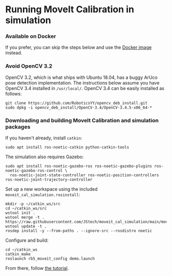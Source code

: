 Running MoveIt Calibration in simulation
========================================

### Available on Docker
If you prefer, you can skip the steps below and use the [Docker
image](https://hub.docker.com/repository/docker/jstechschulte/moveit_calibration_simulation)
instead.

### Avoid OpenCV 3.2
OpenCV 3.2, which is what ships with Ubuntu 18.04, has a buggy ArUco pose detection implementation. The instructions
below assume you have OpenCV 3.4 installed in `/usr/local/`. OpenCV 3.4 can be easily installed as follows:

    git clone https://github.com/RoboticsYY/opencv_deb_install.git
    sudo dpkg -i opencv_deb_install/OpenCV-3.4/OpenCV-3.4.5-x86_64-*

### Downloading and building MoveIt Calibration and simulation packages
If you haven't already, install `catkin`:

    sudo apt install ros-noetic-catkin python-catkin-tools

The simulation also requires Gazebo:

    sudo apt install ros-noetic-gazebo-ros ros-noetic-gazebo-plugins ros-noetic-gazebo-ros-control \
      ros-noetic-joint-state-controller ros-noetic-position-controllers ros-noetic-joint-trajectory-controller

Set up a new workspace using the included `moveit_cal_simulation.rosinstall`:

    mkdir -p ~/catkin_ws/src
    cd ~/catkin_ws/src
    wstool init .
    wstool merge -t . https://raw.githubusercontent.com/JStech/moveit_cal_simulation/main/moveit_cal_simulation.rosinstall
    wstool update -t .
    rosdep install -y --from-paths . --ignore-src --rosdistro noetic

Configure and build:

    cd ~/catkin_ws
    catkin_make
    roslaunch rb5_moveit_config demo.launch

From there, follow [the tutorial](https://ros-planning.github.io/moveit_tutorials/doc/hand_eye_calibration/hand_eye_calibration_tutorial.html).

